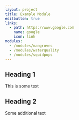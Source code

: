 ```yaml
---
layout: project
title: Example Module
editbutton: true
links:
  - path: https://www.google.com
    name: google
    icon: link
modules:
  - /modules/mangroves
  - /modules/waterquality
  - /modules/squidpops
---
```

## Heading 1

This is some text

## Heading 2

Some additional text
